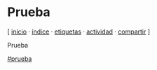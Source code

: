 # Prueba
[ [inicio](index.md) · [índice](indice.md) · [etiquetas](etiquetas.md) · [actividad](actividad.md) · [compartir](https://x.com/intent/tweet?text=Prueba%20%E2%80%94%20Prueba%0A%0A%E2%86%92%20https%3A%2F%2Fjucardus.github.io%2Fp%2Fr%2Fu%2Fprueba%0A%0A%E2%86%92%20https%3A%2F%2Fgithub.com%2Fjucardus%2Fjucardus.github.io%2Fblob%2Fmain%2Fp%2Fr%2Fu%2Fprueba.md%0A%0A%23prueba_jucardus) ]

Prueba

[#prueba](p/r/prueba.md)